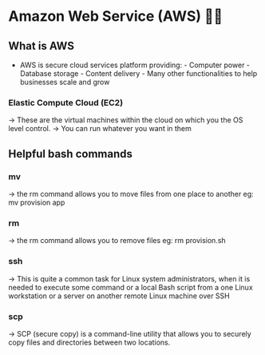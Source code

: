 # Amazon Web Service (AWS) :sushi::bread:
## What is AWS
  * AWS is secure cloud services platform providing:
          - Computer power
          - Database storage
          - Content delivery
          - Many other functionalities to help businesses scale and grow

### Elastic Compute Cloud (EC2)
-> These are the virtual machines within the cloud on which you the OS level control.
-> You can run whatever you want in them

## Helpful bash commands

### mv
-> the rm command allows you to move files from one place to another
eg:
mv provision app

### rm
-> the rm command allows you to remove files
eg:
rm provision.sh

### ssh
-> This is quite a common task for Linux system administrators, when it is needed to execute some command or a local Bash script from a one Linux workstation or a server on another remote Linux machine over SSH

### scp
-> SCP (secure copy) is a command-line utility that allows you to securely copy files and directories between two locations.
